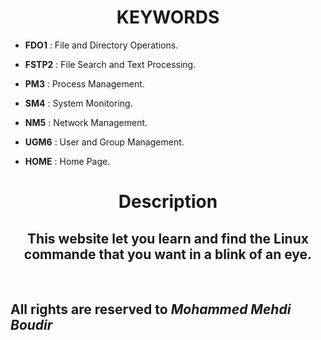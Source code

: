 #  <h1 align="center">KEYWORDS</h1>

- <b>FDO1</b> : File and Directory Operations.

- <b>FSTP2</b> : File Search and Text Processing.

- <b>PM3</b> : Process Management.

- <b>SM4</b> : System Monitoring.

- <b>NM5</b> : Network Management.

- <b>UGM6</b> : User and Group Management.

- <b>HOME</b> : Home Page.

# <h1 align="center" >Description</h1> 

<h2 align="center">This website let you learn and find the Linux commande that you want in a blink of an eye.</h2>

<br>

## All rights are reserved to <i> Mohammed Mehdi Boudir </i> 
